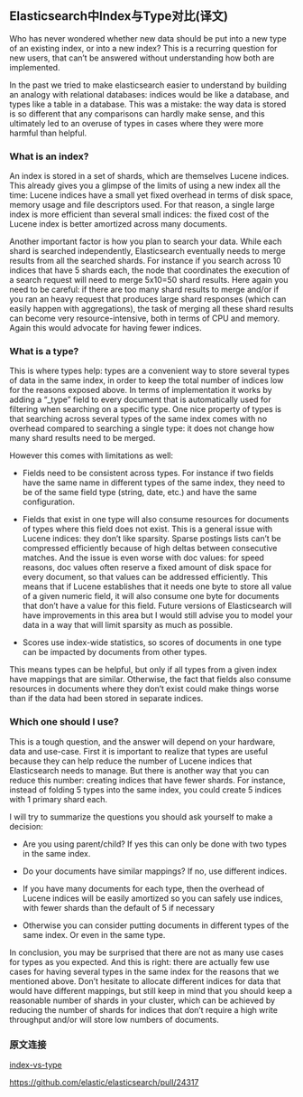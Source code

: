 ## Elasticsearch中Index与Type对比(译文)

Who has never wondered whether new data should be put into a new type of an existing index, or into a new index? This is a recurring question for new users, that can’t be answered without understanding how both are implemented.


In the past we tried to make elasticsearch easier to understand by building an analogy with relational databases: indices would be like a database, and types like a table in a database. This was a mistake: the way data is stored is so different that any comparisons can hardly make sense, and this ultimately led to an overuse of types in cases where they were more harmful than helpful.

### What is an index?
An index is stored in a set of shards, which are themselves Lucene indices. This already gives you a glimpse of the limits of using a new index all the time: Lucene indices have a small yet fixed overhead in terms of disk space, memory usage and file descriptors used. For that reason, a single large index is more efficient than several small indices: the fixed cost of the Lucene index is better amortized across many documents.

Another important factor is how you plan to search your data. While each shard is searched independently, Elasticsearch eventually needs to merge results from all the searched shards. For instance if you search across 10 indices that have 5 shards each, the node that coordinates the execution of a search request will need to merge 5x10=50 shard results. Here again you need to be careful: if there are too many shard results to merge and/or if you ran an heavy request that produces large shard responses (which can easily happen with aggregations), the task of merging all these shard results can become very resource-intensive, both in terms of CPU and memory. Again this would advocate for having fewer indices.


### What is a type?
This is where types help: types are a convenient way to store several types of data in the same index, in order to keep the total number of indices low for the reasons exposed above. In terms of implementation it works by adding a “_type” field to every document that is automatically used for filtering when searching on a specific type. One nice property of types is that searching across several types of the same index comes with no overhead compared to searching a single type: it does not change how many shard results need to be merged.


However this comes with limitations as well:

- Fields need to be consistent across types. For instance if two fields have the same name in different types of the same index, they need to be of the same field type (string, date, etc.) and have the same configuration.

- Fields that exist in one type will also consume resources for documents of types where this field does not exist. This is a general issue with Lucene indices: they don’t like sparsity. Sparse postings lists can’t be compressed efficiently because of high deltas between consecutive matches. And the issue is even worse with doc values: for speed reasons, doc values often reserve a fixed amount of disk space for every document, so that values can be addressed efficiently. This means that if Lucene establishes that it needs one byte to store all value of a given numeric field, it will also consume one byte for documents that don’t have a value for this field. Future versions of Elasticsearch will have improvements in this area but I would still advise you to model your data in a way that will limit sparsity as much as possible.

- Scores use index-wide statistics, so scores of documents in one type can be impacted by documents from other types.

This means types can be helpful, but only if all types from a given index have mappings that are similar. Otherwise, the fact that fields also consume resources in documents where they don’t exist could make things worse than if the data had been stored in separate indices.


### Which one should I use?

This is a tough question, and the answer will depend on your hardware, data and use-case. First it is important to realize that types are useful because they can help reduce the number of Lucene indices that Elasticsearch needs to manage. But there is another way that you can reduce this number: creating indices that have fewer shards. For instance, instead of folding 5 types into the same index, you could create 5 indices with 1 primary shard each.

I will try to summarize the questions you should ask yourself to make a decision:

- Are you using parent/child? If yes this can only be done with two types in the same index.

- Do your documents have similar mappings? If no, use different indices.

- If you have many documents for each type, then the overhead of Lucene indices will be easily amortized so you can safely use indices, with fewer shards than the default of 5 if necessary

- Otherwise you can consider putting documents in different types of the same index. Or even in the same type.

In conclusion, you may be surprised that there are not as many use cases for types as you expected. And this is right: there are actually few use cases for having several types in the same index for the reasons that we mentioned above. Don’t hesitate to allocate different indices for data that would have different mappings, but still keep in mind that you should keep a reasonable number of shards in your cluster, which can be achieved by reducing the number of shards for indices that don’t require a high write throughput and/or will store low numbers of documents.



### 原文连接

[index-vs-type](<https://www.elastic.co/blog/index-vs-type>)

https://github.com/elastic/elasticsearch/pull/24317